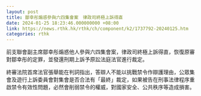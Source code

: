 ```yaml
---
layout: post
title: 鄒幸彤煽惑參與六四集會案　律政司終極上訴得直
date: 2024-01-25 18:23:46.000000000 +08:00
link: https://news.rthk.hk/rthk/ch/component/k2/1737792-20240125.htm
categories: rthk
---
```


前支聯會副主席鄒幸彤煽惑他人參與六四集會案，律政司終極上訴得直，恢復原審對鄒幸彤的定罪，並發還刑期上訴予原訟法庭法官進行裁定。

終審法院首席法官張舉能在判詞指出，答辯人不能以挑戰禁令作辯護理由，公眾集會及遊行上訴委員會對集會是否合法有「最終」裁定，如果被告在刑事法律程序重啟禁令有效性問題，必然會削弱禁令的權威，對國家安全、公共秩序等造成損害。
